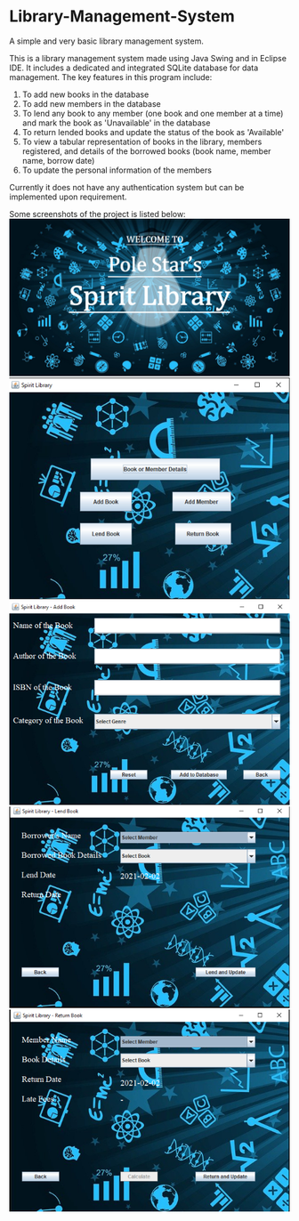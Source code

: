 # Library-Management-System
A simple and very basic library management system.

This is a library management system made using Java Swing and in Eclipse IDE. It includes a dedicated and integrated SQLite database for data management. The key features in this program include:
1) To add new books in the database
2) To add new members in the database
3) To lend any book to any member (one book and one member at a time) and mark the book as 'Unavailable' in the database
4) To return lended books and update the status of the book as 'Available'
5) To view a tabular representation of books in the library, members registered, and details of the borrowed books (book name, member name, borrow date)
6) To update the personal information of the members

Currently it does not have any authentication system but can be implemented upon requirement.

Some screenshots of the project is listed below:
![alt text](https://github.com/Ayush786113/Library-Management-System/blob/main/library%20intro.png)
![alt text](https://github.com/Ayush786113/Library-Management-System/blob/main/Main.png?raw=true)
![alt text](https://github.com/Ayush786113/Library-Management-System/blob/main/AddBook.png)
![alt text](https://github.com/Ayush786113/Library-Management-System/blob/main/Lend.png)
![alt text](https://github.com/Ayush786113/Library-Management-System/blob/main/Return.png)
